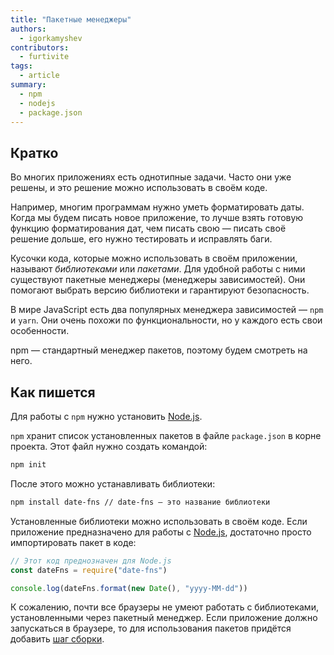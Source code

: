 ```yaml
---
title: "Пакетные менеджеры"
authors:
  - igorkamyshev
contributors:
  - furtivite
tags:
  - article
summary:
  - npm
  - nodejs
  - package.json
---
```


## Кратко

Во многих приложениях есть однотипные задачи. Часто они уже решены, и это решение можно использовать в своём коде.

Например, многим программам нужно уметь форматировать даты. Когда мы будем писать новое приложение, то лучше взять готовую функцию форматирования дат, чем писать свою — писать своё решение дольше, его нужно тестировать и исправлять баги.

Кусочки кода, которые можно использовать в своём приложении, называют _библиотеками_ или _пакетами_. Для удобной работы с ними существуют пакетные менеджеры (менеджеры зависимостей). Они помогают выбрать версию библиотеки и гарантируют безопасность.

В мире JavaScript есть два популярных менеджера зависимостей — `npm` и `yarn`. Они очень похожи по функциональности, но у каждого есть свои особенности.

npm — стандартный менеджер пакетов, поэтому будем смотреть на него.

## Как пишется

Для работы с `npm` нужно установить [Node.js](https://nodejs.org).

`npm` хранит список установленных пакетов в файле `package.json` в корне проекта. Этот файл нужно создать командой:

```bash
npm init
```

После этого можно устанавливать библиотеки:

```bash
npm install date-fns // date-fns — это название библиотеки
```

Установленные библиотеки можно использовать в своём коде. Если приложение предназначено для работы с [Node.js](/tools/nodejs), достаточно просто импортировать пакет в коде:

```js
// Этот код преднозначен для Node.js
const dateFns = require("date-fns")

console.log(dateFns.format(new Date(), "yyyy-MM-dd"))
```

К сожалению, почти все браузеры не умеют работать с библиотеками, установленными через пакетный менеджер. Если приложение должно запускаться в браузере, то для использования пакетов придётся добавить [шаг сборки](/tools/bundlers).
